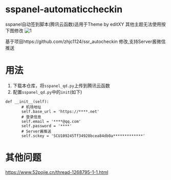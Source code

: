 # sspanel-automaticcheckin
sspanel自动签到脚本(腾讯云函数)适用于Theme by editXY
其他主题无法使用按下图修改
![1](https://s1.ax1x.com/2020/09/16/w24Q9U.png)

基于项目https://github.com/zhjc1124/ssr_autocheckin 修改,支持Server酱微信推送

# 用法

1. 下载本仓库，将`sspanel_qd.py`上传到腾讯云函数
2. 配置`sspanel_qd.py`中的`init`(如下)
 ```
 def __init__(self):
        # 机场地址
        self.base_url = 'https://****.net'
        # 登录信息
        self.email = '****@qq.com'
        self.password = '****'
        # Server酱推送
        self.sckey = 'SCU109245Tf34928bcea84db0a*************'
  ```
  
# 其他问题
https://www.52pojie.cn/thread-1268795-1-1.html
